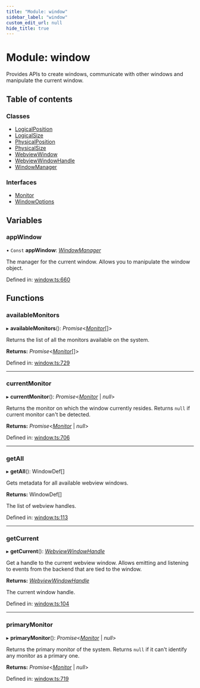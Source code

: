 ```yaml
---
title: "Module: window"
sidebar_label: "window"
custom_edit_url: null
hide_title: true
---
```


# Module: window

Provides APIs to create windows, communicate with other windows and manipulate the current window.

## Table of contents

### Classes

- [LogicalPosition](../classes/window.logicalposition.md)
- [LogicalSize](../classes/window.logicalsize.md)
- [PhysicalPosition](../classes/window.physicalposition.md)
- [PhysicalSize](../classes/window.physicalsize.md)
- [WebviewWindow](../classes/window.webviewwindow.md)
- [WebviewWindowHandle](../classes/window.webviewwindowhandle.md)
- [WindowManager](../classes/window.windowmanager.md)

### Interfaces

- [Monitor](../interfaces/window.monitor.md)
- [WindowOptions](../interfaces/window.windowoptions.md)

## Variables

### appWindow

• `Const` **appWindow**: [*WindowManager*](../classes/window.windowmanager.md)

The manager for the current window. Allows you to manipulate the window object.

Defined in: [window.ts:660](https://github.com/tauri-apps/tauri/blob/a68b4ee8/tooling/api/src/window.ts#L660)

## Functions

### availableMonitors

▸ **availableMonitors**(): *Promise*<[*Monitor*](../interfaces/window.monitor.md)[]\>

Returns the list of all the monitors available on the system.

**Returns:** *Promise*<[*Monitor*](../interfaces/window.monitor.md)[]\>

Defined in: [window.ts:729](https://github.com/tauri-apps/tauri/blob/a68b4ee8/tooling/api/src/window.ts#L729)

___

### currentMonitor

▸ **currentMonitor**(): *Promise*<[*Monitor*](../interfaces/window.monitor.md) \| *null*\>

Returns the monitor on which the window currently resides.
Returns `null` if current monitor can't be detected.

**Returns:** *Promise*<[*Monitor*](../interfaces/window.monitor.md) \| *null*\>

Defined in: [window.ts:706](https://github.com/tauri-apps/tauri/blob/a68b4ee8/tooling/api/src/window.ts#L706)

___

### getAll

▸ **getAll**(): WindowDef[]

Gets metadata for all available webview windows.

**Returns:** WindowDef[]

The list of webview handles.

Defined in: [window.ts:113](https://github.com/tauri-apps/tauri/blob/a68b4ee8/tooling/api/src/window.ts#L113)

___

### getCurrent

▸ **getCurrent**(): [*WebviewWindowHandle*](../classes/window.webviewwindowhandle.md)

Get a handle to the current webview window. Allows emitting and listening to events from the backend that are tied to the window.

**Returns:** [*WebviewWindowHandle*](../classes/window.webviewwindowhandle.md)

The current window handle.

Defined in: [window.ts:104](https://github.com/tauri-apps/tauri/blob/a68b4ee8/tooling/api/src/window.ts#L104)

___

### primaryMonitor

▸ **primaryMonitor**(): *Promise*<[*Monitor*](../interfaces/window.monitor.md) \| *null*\>

Returns the primary monitor of the system.
Returns `null` if it can't identify any monitor as a primary one.

**Returns:** *Promise*<[*Monitor*](../interfaces/window.monitor.md) \| *null*\>

Defined in: [window.ts:719](https://github.com/tauri-apps/tauri/blob/a68b4ee8/tooling/api/src/window.ts#L719)

